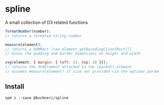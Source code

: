 # spline

A small collection of D3 related functions

```javascript
formatNumber(number);
// returns a formated string number

measure(element);
// returns a DOMRect (see element.getBoundingClientRect())
// minus the padding and border dimensions on height and width

svg(element, { margin: { left: 23, top: 18 }});
// returns the SVGElement attached to the (parent) element
// assumes measure(element) if size not provided via the options parameter
```

## Install

```shell
npm i --save @buckneri/spline
```
